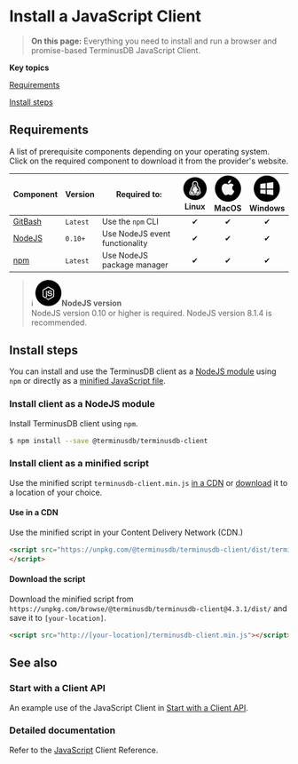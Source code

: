 # Install a JavaScript Client

> **On this page:** Everything you need to install and run a browser and promise-based TerminusDB JavaScript Client.

**Key topics**

[Requirements](#requirements)

[Install steps](#install-steps)

## Requirements

A list of prerequisite components depending on your operating system. Click on the required component to download it from the provider's website.

| Component | Version | Required to: | ![info](../../img/ico/terminusdb-icon-linux.png)<br>Linux | ![info](../../img/ico/terminusdb-icon-apple.png)<br>MacOS | ![info](../../img/ico/terminusdb-icon-windows.png)<br>Windows |
| ------------------------                      | -------  | - | :---------: | :------: | :------: |
| [GitBash](to-do)                              | `Latest` | Use the `npm` CLI | &#10004; | &#10004; | &#10004; |
| [NodeJS](https://nodejs.org/en/)              | `0.10+` | Use NodeJS event functionality | &#10004; | &#10004; | &#10004; |
| [npm](https://www.npmjs.com/package/download) | `Latest` | Use NodeJS package manager     | &#10004; | &#10004; | &#10004; |

>:information_source:&nbsp;<i class="tdb-i">![info](../../img/ico/terminusdb-icon-node-js.png)</i>**NodeJS version**<br>
NodeJS version 0.10 or higher is required. NodeJS version 8.1.4 is recommended.

## Install steps

You can install and use the TerminusDB client as a [NodeJS module](#install-client-as-a-nodejs-module) using `npm` or directly as a [minified JavaScript file](#install-client-as-a-minified-script). 

### Install client as a NodeJS module

Install TerminusDB client using `npm`.

```bash
$ npm install --save @terminusdb/terminusdb-client
```

### Install client as a minified script

Use the minified script `terminusdb-client.min.js` [in a CDN](#use-in-a-cdn) or [download](#download) it to a location of your choice. 

#### Use in a CDN

Use the minified script in your Content Delivery Network (CDN.) 

```html
<script src="https://unpkg.com/@terminusdb/terminusdb-client/dist/terminusdb-client.min.js">
</script>
```

#### Download the script

Download the minified script from `https://unpkg.com/browse/@terminusdb/terminusdb-client@4.3.1/dist/` and save it to `[your-location]`.

```html
<script src="http://[your-location]/terminusdb-client.min.js"></script>
```

## See also

### Start with a Client API

An example use of the JavaScript Client in [Start with a Client API](terminusx/start-with-a-client?id=connect-with-woqlclient).

### Detailed documentation

Refer to the [JavaScript](reference-guides/reference-client?id=javascript) Client Reference. 

